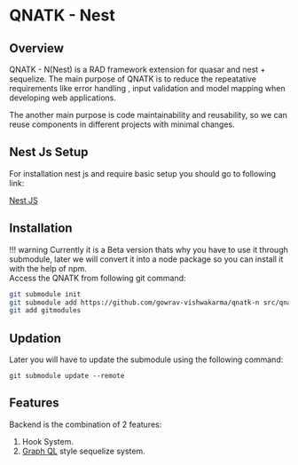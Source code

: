 # QNATK - Nest

## Overview
 QNATK - N(Nest) is a RAD framework extension for quasar and nest + sequelize.
 The main purpose of QNATK is to reduce the repeatative requirements like error handling , input validation and model mapping when developing web applications.

 The another main purpose is code maintainability  and reusability, so we can reuse components in different projects with minimal changes.
## Nest Js Setup
For installation nest js and require basic setup you should go to following link:

[Nest JS](https://docs.nestjs.com/)


## Installation
!!! warning
    Currently it is a Beta version thats why you have to use it through submodule, later we will convert it into a node package so you can install it with the help of npm. 
<br>
 Access the QNATK from following git command:

```bash
git submodule init
git submodule add https://github.com/gowrav-vishwakarma/qnatk-n src/qnatk
git add gitmodules
```
## Updation
 Later you will have to update the submodule  using the following command:

    git submodule update --remote

##  Features
Backend is the combination of 2 features:

1. Hook System.<br>
1. [Graph QL](https://docs.nestjs.com/graphql/quick-start) style sequelize system.<br>
<!-- ![Screenshot](img/screenshot.png)

*Above: Cupcake indexer in progress*  -->